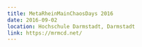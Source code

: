 ```yaml
---
title: MetaRheinMainChaosDays 2016
date: 2016-09-02
location: Hochschule Darmstadt, Darmstadt
link: https://mrmcd.net/
---
```

